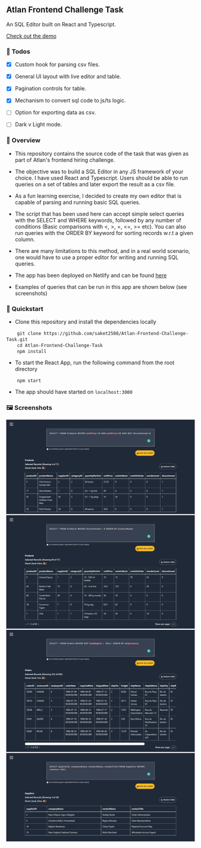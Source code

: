 ## Atlan Frontend Challenge Task

An SQL Editor built on React and Typescript.

[Check out the demo](https://dulcet-maamoul-2cd9df.netlify.app/)

### 📝 Todos

- [x] Custom hook for parsing csv files.

- [x] General UI layout with live editor and table.

- [x] Pagination controls for table.

- [x] Mechanism to convert sql code to js/ts logic.

- [ ] Option for exporting data as csv.

- [ ] Dark v Light mode.

### 📓 Overview

- This repository contains the source code of the task that was given as part of Atlan's frontend hiring challenge.

- The objective was to build a SQL Editor in any JS framework of your choice. I have used React and Typescript. Users should be able to run queries on a set of tables and later export the result as a csv file. 

- As a fun learning exercise, I decided to create my own editor that is capable of parsing and running basic SQL queries.

- The script that has been used here can accept simple select queries with the SELECT and WHERE keywords, followed by any number of conditions (Basic comparisons with <, >, =, <=, >= etc). You can also run queries with the ORDER BY keyword for sorting records w.r.t a given column. 

- There are many limitations to this method, and in a real world scenario, one would have to use a proper editor for writing and running SQL queries.

- The app has been deployed on Netlify and can be found [here](https://dulcet-maamoul-2cd9df.netlify.app/)

- Examples of queries that can be run in this app are shown below (see screenshots)

### 🎯 Quickstart

- Clone this repository and install the dependencies locally
```
    git clone https://github.com/saket2508/Atlan-Frontend-Challenge-Task.git
    cd Atlan-Frontend-Challenge-Task
    npm install
```

- To start the React App, run the following command from the root directory
```
    npm start
```

- The app should have started on `localhost:3000`

### 🖼️ Screenshots

<img src="src/screenshots/query_1.jpeg"/>
<br/> 
<img src="src/screenshots/query_2.jpeg"/>
<br/>
<img src="src/screenshots/query_3.jpeg"/>
<br/>
<img src="src/screenshots/query_4.jpeg"/>
<br/>


